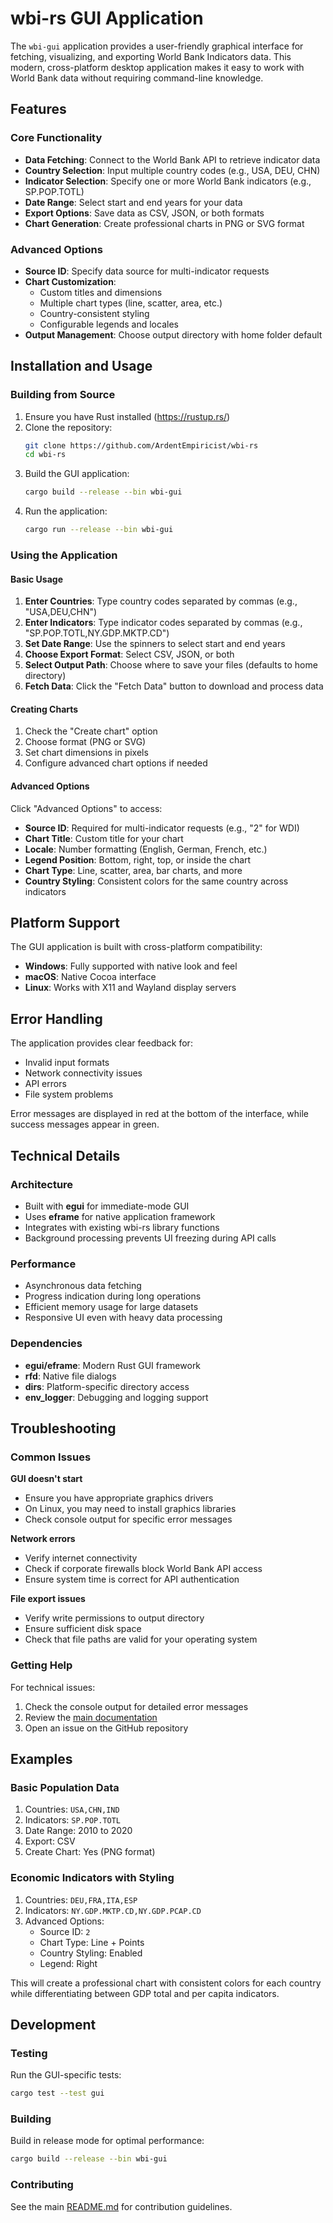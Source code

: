 # wbi-rs GUI Application

The `wbi-gui` application provides a user-friendly graphical interface for fetching, visualizing, and exporting World Bank Indicators data. This modern, cross-platform desktop application makes it easy to work with World Bank data without requiring command-line knowledge.

## Features

### Core Functionality
- **Data Fetching**: Connect to the World Bank API to retrieve indicator data
- **Country Selection**: Input multiple country codes (e.g., USA, DEU, CHN)
- **Indicator Selection**: Specify one or more World Bank indicators (e.g., SP.POP.TOTL)
- **Date Range**: Select start and end years for your data
- **Export Options**: Save data as CSV, JSON, or both formats
- **Chart Generation**: Create professional charts in PNG or SVG format

### Advanced Options
- **Source ID**: Specify data source for multi-indicator requests
- **Chart Customization**: 
  - Custom titles and dimensions
  - Multiple chart types (line, scatter, area, etc.)
  - Country-consistent styling
  - Configurable legends and locales
- **Output Management**: Choose output directory with home folder default

## Installation and Usage

### Building from Source

1. Ensure you have Rust installed (https://rustup.rs/)
2. Clone the repository:
   ```bash
   git clone https://github.com/ArdentEmpiricist/wbi-rs
   cd wbi-rs
   ```
3. Build the GUI application:
   ```bash
   cargo build --release --bin wbi-gui
   ```
4. Run the application:
   ```bash
   cargo run --release --bin wbi-gui
   ```

### Using the Application

#### Basic Usage
1. **Enter Countries**: Type country codes separated by commas (e.g., "USA,DEU,CHN")
2. **Enter Indicators**: Type indicator codes separated by commas (e.g., "SP.POP.TOTL,NY.GDP.MKTP.CD")
3. **Set Date Range**: Use the spinners to select start and end years
4. **Choose Export Format**: Select CSV, JSON, or both
5. **Select Output Path**: Choose where to save your files (defaults to home directory)
6. **Fetch Data**: Click the "Fetch Data" button to download and process data

#### Creating Charts
1. Check the "Create chart" option
2. Choose format (PNG or SVG)
3. Set chart dimensions in pixels
4. Configure advanced chart options if needed

#### Advanced Options
Click "Advanced Options" to access:
- **Source ID**: Required for multi-indicator requests (e.g., "2" for WDI)
- **Chart Title**: Custom title for your chart
- **Locale**: Number formatting (English, German, French, etc.)
- **Legend Position**: Bottom, right, top, or inside the chart
- **Chart Type**: Line, scatter, area, bar charts, and more
- **Country Styling**: Consistent colors for the same country across indicators

## Platform Support

The GUI application is built with cross-platform compatibility:
- **Windows**: Fully supported with native look and feel
- **macOS**: Native Cocoa interface
- **Linux**: Works with X11 and Wayland display servers

## Error Handling

The application provides clear feedback for:
- Invalid input formats
- Network connectivity issues
- API errors
- File system problems

Error messages are displayed in red at the bottom of the interface, while success messages appear in green.

## Technical Details

### Architecture
- Built with **egui** for immediate-mode GUI
- Uses **eframe** for native application framework
- Integrates with existing wbi-rs library functions
- Background processing prevents UI freezing during API calls

### Performance
- Asynchronous data fetching
- Progress indication during long operations
- Efficient memory usage for large datasets
- Responsive UI even with heavy data processing

### Dependencies
- **egui/eframe**: Modern Rust GUI framework
- **rfd**: Native file dialogs
- **dirs**: Platform-specific directory access
- **env_logger**: Debugging and logging support

## Troubleshooting

### Common Issues

**GUI doesn't start**
- Ensure you have appropriate graphics drivers
- On Linux, you may need to install graphics libraries
- Check console output for specific error messages

**Network errors**
- Verify internet connectivity
- Check if corporate firewalls block World Bank API access
- Ensure system time is correct for API authentication

**File export issues**
- Verify write permissions to output directory
- Ensure sufficient disk space
- Check that file paths are valid for your operating system

### Getting Help

For technical issues:
1. Check the console output for detailed error messages
2. Review the [main documentation](../README.md)
3. Open an issue on the GitHub repository

## Examples

### Basic Population Data
1. Countries: `USA,CHN,IND`
2. Indicators: `SP.POP.TOTL`
3. Date Range: 2010 to 2020
4. Export: CSV
5. Create Chart: Yes (PNG format)

### Economic Indicators with Styling
1. Countries: `DEU,FRA,ITA,ESP`
2. Indicators: `NY.GDP.MKTP.CD,NY.GDP.PCAP.CD`
3. Advanced Options:
   - Source ID: `2`
   - Chart Type: Line + Points
   - Country Styling: Enabled
   - Legend: Right

This will create a professional chart with consistent colors for each country while differentiating between GDP total and per capita indicators.

## Development

### Testing
Run the GUI-specific tests:
```bash
cargo test --test gui
```

### Building
Build in release mode for optimal performance:
```bash
cargo build --release --bin wbi-gui
```

### Contributing
See the main [README.md](../README.md) for contribution guidelines.